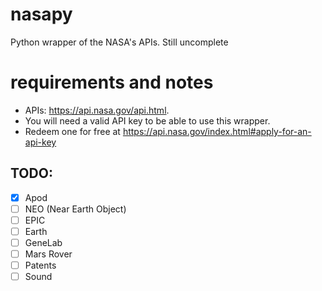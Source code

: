 # nasapy
Python wrapper of the NASA's APIs. Still uncomplete

# requirements and notes
- APIs: https://api.nasa.gov/api.html.
- You will need a valid API key to be able to use this wrapper.
- Redeem one for free at https://api.nasa.gov/index.html#apply-for-an-api-key

## TODO:
- [x] Apod
- [ ] NEO (Near Earth Object)
- [ ] EPIC
- [ ] Earth
- [ ] GeneLab
- [ ] Mars Rover
- [ ] Patents
- [ ] Sound
